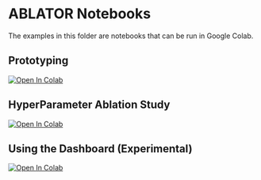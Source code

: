 # ABLATOR Notebooks

The examples in this folder are notebooks that can be run in Google Colab.

## Prototyping

<a target="_blank" href="https://colab.research.google.com/github/fostiropoulos/ablator-tutorials/blob/main/notebooks/Getting-Started.ipynb">
  <img src="https://colab.research.google.com/assets/colab-badge.svg" alt="Open In Colab"/>
</a>

## HyperParameter Ablation Study

<a target="_blank" href="https://colab.research.google.com/github/fostiropoulos/ablator-tutorials/blob/main/notebooks/HPO-Ablation.ipynb">
  <img src="https://colab.research.google.com/assets/colab-badge.svg" alt="Open In Colab"/>
</a>


## Using the Dashboard (Experimental)

<a target="_blank" href="https://colab.research.google.com/github/fostiropoulos/ablator-tutorials/blob/main/notebooks/HPO-Ablation.ipynb">
  <img src="https://colab.research.google.com/assets/colab-badge.svg" alt="Open In Colab"/>
</a>


